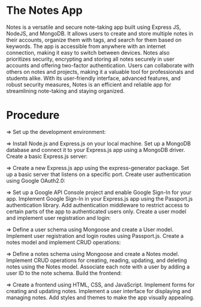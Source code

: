 # The Notes App
Notes is a versatile and secure note-taking app built using Express JS, NodeJS, and MongoDB. It allows users to create and store multiple notes in their accounts, organize them with tags, and search for them based on keywords. The app is accessible from anywhere with an internet connection, making it easy to switch between devices. Notes also prioritizes security, encrypting and storing all notes securely in user accounts and offering two-factor authentication. Users can collaborate with others on notes and projects, making it a valuable tool for professionals and students alike. With its user-friendly interface, advanced features, and robust security measures, Notes is an efficient and reliable app for streamlining note-taking and staying organized.

# Procedure

=> Set up the development environment:

=> Install Node.js and Express.js on your local machine.
Set up a MongoDB database and connect it to your Express.js app using a MongoDB driver.
Create a basic Express.js server:

=> Create a new Express.js app using the express-generator package.
Set up a basic server that listens on a specific port.
Create user authentication using Google OAuth2.0:

=> Set up a Google API Console project and enable Google Sign-In for your app.
Implement Google Sign-In in your Express.js app using the Passport.js authentication library.
Add authentication middleware to restrict access to certain parts of the app to authenticated users only.
Create a user model and implement user registration and login:

=> Define a user schema using Mongoose and create a User model.
Implement user registration and login routes using Passport.js.
Create a notes model and implement CRUD operations:

=> Define a notes schema using Mongoose and create a Notes model.
Implement CRUD operations for creating, reading, updating, and deleting notes using the Notes model.
Associate each note with a user by adding a user ID to the note schema.
Build the frontend:

=> Create a frontend using HTML, CSS, and JavaScript.
Implement forms for creating and updating notes.
Implement a user interface for displaying and managing notes.
Add styles and themes to make the app visually appealing.
